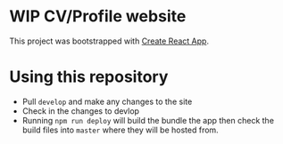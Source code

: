 # WIP CV/Profile website

This project was bootstrapped with [Create React App](https://github.com/facebook/create-react-app).

# Using this repository

- Pull `develop` and make any changes to the site
- Check in the changes to devlop
- Running `npm run deploy` will build the bundle the app then check the build files into `master` where they will be hosted from.
